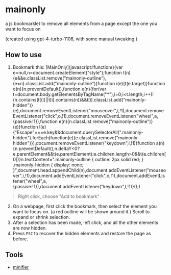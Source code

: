 # mainonly
a js bookmarklet to remove all elements from a page except the one you want to focus on

(created using gpt-4-turbo-1106, with some manual tweaking.)

## How to use
1. Bookmark this: [MainOnly](javascript:!function(){var e=null,n=document.createElement("style");function t(n){e&&e.classList.remove("mainonly-outline"),(e=n).classList.add("mainonly-outline")}function i(e){t(e.target)}function o(n){n.preventDefault(),function e(n){for(var t=document.body.getElementsByTagName("*"),i=0;i<t.length;i++)!(n.contains(t[i])||t[i].contains(n))&&t[i].classList.add("mainonly-hidden")}(e),document.removeEventListener("mouseover",i,!1),document.removeEventListener("click",o,!1),document.removeEventListener("wheel",a,{passive:!1}),function e(n){n.classList.remove("mainonly-outline")}(e)}function l(e){"Escape"===e.key&&document.querySelectorAll(".mainonly-hidden").forEach(function(e){e.classList.remove("mainonly-hidden")}),document.removeEventListener("keydown",l,!1)}function a(n){n.preventDefault(),n.deltaY<0?e.parentElement&&t(e.parentElement):e.children.length>0&&t(e.children[0])}n.textContent=".mainonly-outline { outline: 2px solid red; }  .mainonly-hidden { display: none; }",document.head.appendChild(n),document.addEventListener("mouseover",i,!1),document.addEventListener("click",o,!1),document.addEventListener("wheel",a,{passive:!1}),document.addEventListener("keydown",l,!1)}();)
> Right click, choose "Add to bookmark"
2. On a webpage, first click the bookmark, then select the element you want to focus on. (a red outline will be shown around it.) Scroll to expand or shrink selection.
3. After a selection has been made, left click, and all the other elements are now hidden.
4. Press `ESC` to recover the hidden elements and restore the page as before.

## Tools
- [minifier](https://www.toptal.com/developers/javascript-minifier)
